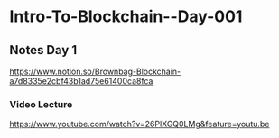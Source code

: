# Intro-To-Blockchain--Day-001
## Notes Day 1
https://www.notion.so/Brownbag-Blockchain-a7d8335e2cbf43b1ad75e61400ca8fca 
### Video Lecture
https://www.youtube.com/watch?v=26PlXGQ0LMg&feature=youtu.be
